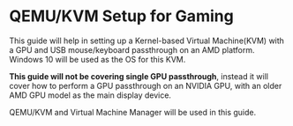 # QEMU/KVM Setup for Gaming

This guide will help in setting up a Kernel-based Virtual Machine(KVM) with a GPU and USB mouse/keyboard passthrough on an AMD platform. Windows 10 will be used as the OS for this KVM.  

**This guide will not be covering single GPU passthrough**, instead it will cover how to perform a GPU passthrough on an NVIDIA GPU, with an older AMD GPU model as the main display device.   

QEMU/KVM and Virtual Machine Manager will be used in this guide.  